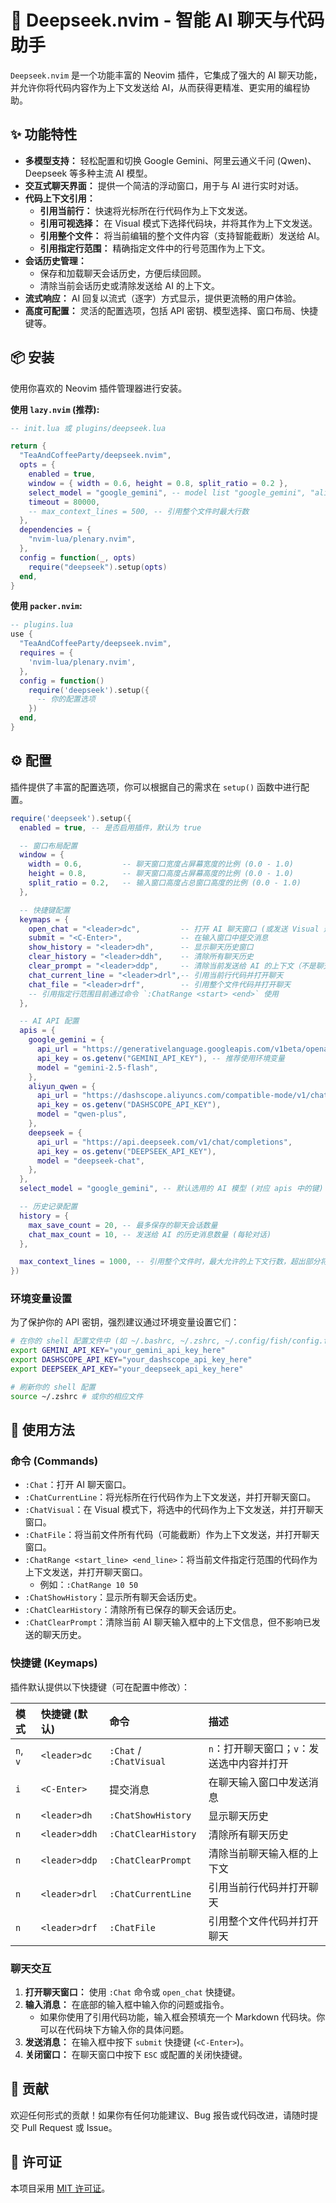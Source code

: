 # 🚀 Deepseek.nvim - 智能 AI 聊天与代码助手

`Deepseek.nvim` 是一个功能丰富的 Neovim 插件，它集成了强大的 AI 聊天功能，并允许你将代码内容作为上下文发送给 AI，从而获得更精准、更实用的编程协助。

## ✨ 功能特性

- **多模型支持：** 轻松配置和切换 Google Gemini、阿里云通义千问 (Qwen)、Deepseek 等多种主流 AI 模型。
- **交互式聊天界面：** 提供一个简洁的浮动窗口，用于与 AI 进行实时对话。
- **代码上下文引用：**
  - **引用当前行：** 快速将光标所在行代码作为上下文发送。
  - **引用可视选择：** 在 Visual 模式下选择代码块，并将其作为上下文发送。
  - **引用整个文件：** 将当前编辑的整个文件内容（支持智能截断）发送给 AI。
  - **引用指定行范围：** 精确指定文件中的行号范围作为上下文。
- **会话历史管理：**
  - 保存和加载聊天会话历史，方便后续回顾。
  - 清除当前会话历史或清除发送给 AI 的上下文。
- **流式响应：** AI 回复以流式（逐字）方式显示，提供更流畅的用户体验。
- **高度可配置：** 灵活的配置选项，包括 API 密钥、模型选择、窗口布局、快捷键等。

## 📦 安装

使用你喜欢的 Neovim 插件管理器进行安装。

**使用 `lazy.nvim` (推荐):**

```lua
-- init.lua 或 plugins/deepseek.lua

return {
  "TeaAndCoffeeParty/deepseek.nvim",
  opts = {
    enabled = true,
    window = { width = 0.6, height = 0.8, split_ratio = 0.2 },
    select_model = "google_gemini", -- model list "google_gemini", "aliyun_qwen", "deepseek"
    timeout = 80000,
    -- max_context_lines = 500, -- 引用整个文件时最大行数
  },
  dependencies = {
    "nvim-lua/plenary.nvim",
  },
  config = function(_, opts)
    require("deepseek").setup(opts)
  end,
}
```

**使用 `packer.nvim`:**

```lua
-- plugins.lua
use {
  "TeaAndCoffeeParty/deepseek.nvim",
  requires = {
    'nvim-lua/plenary.nvim',
  },
  config = function()
    require('deepseek').setup({
      -- 你的配置选项
    })
  end,
}
```

## ⚙️ 配置

插件提供了丰富的配置选项，你可以根据自己的需求在 `setup()` 函数中进行配置。

```lua
require('deepseek').setup({
  enabled = true, -- 是否启用插件，默认为 true

  -- 窗口布局配置
  window = {
    width = 0.6,         -- 聊天窗口宽度占屏幕宽度的比例 (0.0 - 1.0)
    height = 0.8,        -- 聊天窗口高度占屏幕高度的比例 (0.0 - 1.0)
    split_ratio = 0.2,   -- 输入窗口高度占总窗口高度的比例 (0.0 - 1.0)
  },

  -- 快捷键配置
  keymaps = {
    open_chat = "<leader>dc",         -- 打开 AI 聊天窗口 (或发送 Visual 选中内容)
    submit = "<C-Enter>",             -- 在输入窗口中提交消息
    show_history = "<leader>dh",      -- 显示聊天历史窗口
    clear_history = "<leader>ddh",    -- 清除所有聊天历史
    clear_prompt = "<leader>ddp",     -- 清除当前发送给 AI 的上下文（不是聊天历史）
    chat_current_line = "<leader>drl",-- 引用当前行代码并打开聊天
    chat_file = "<leader>drf",        -- 引用整个文件代码并打开聊天
    -- 引用指定行范围目前通过命令 `:ChatRange <start> <end>` 使用
  },

  -- AI API 配置
  apis = {
    google_gemini = {
      api_url = "https://generativelanguage.googleapis.com/v1beta/openai/chat/completions",
      api_key = os.getenv("GEMINI_API_KEY"), -- 推荐使用环境变量
      model = "gemini-2.5-flash",
    },
    aliyun_qwen = {
      api_url = "https://dashscope.aliyuncs.com/compatible-mode/v1/chat/completions",
      api_key = os.getenv("DASHSCOPE_API_KEY"),
      model = "qwen-plus",
    },
    deepseek = {
      api_url = "https://api.deepseek.com/v1/chat/completions",
      api_key = os.getenv("DEEPSEEK_API_KEY"),
      model = "deepseek-chat",
    },
  },
  select_model = "google_gemini", -- 默认选用的 AI 模型 (对应 apis 中的键)

  -- 历史记录配置
  history = {
    max_save_count = 20, -- 最多保存的聊天会话数量
    chat_max_count = 10, -- 发送给 AI 的历史消息数量 (每轮对话)
  },

  max_context_lines = 1000, -- 引用整个文件时，最大允许的上下文行数，超出部分将被截断
})
```

### 环境变量设置

为了保护你的 API 密钥，强烈建议通过环境变量设置它们：

```bash
# 在你的 shell 配置文件中 (如 ~/.bashrc, ~/.zshrc, ~/.config/fish/config.fish)
export GEMINI_API_KEY="your_gemini_api_key_here"
export DASHSCOPE_API_KEY="your_dashscope_api_key_here"
export DEEPSEEK_API_KEY="your_deepseek_api_key_here"

# 刷新你的 shell 配置
source ~/.zshrc # 或你的相应文件
```

## 🚀 使用方法

### 命令 (Commands)

- `:Chat`：打开 AI 聊天窗口。
- `:ChatCurrentLine`：将光标所在行代码作为上下文发送，并打开聊天窗口。
- `:ChatVisual`：在 Visual 模式下，将选中的代码作为上下文发送，并打开聊天窗口。
- `:ChatFile`：将当前文件所有代码（可能截断）作为上下文发送，并打开聊天窗口。
- `:ChatRange <start_line> <end_line>`：将当前文件指定行范围的代码作为上下文发送，并打开聊天窗口。
  - 例如：`:ChatRange 10 50`
- `:ChatShowHistory`：显示所有聊天会话历史。
- `:ChatClearHistory`：清除所有已保存的聊天会话历史。
- `:ChatClearPrompt`：清除当前 AI 聊天输入框中的上下文信息，但不影响已发送的聊天历史。

### 快捷键 (Keymaps)

插件默认提供以下快捷键（可在配置中修改）：

| 模式     | 快捷键 (默认) | 命令                    | 描述                                       |
| :------- | :------------ | :---------------------- | :----------------------------------------- |
| `n`, `v` | `<leader>dc`  | `:Chat` / `:ChatVisual` | `n`：打开聊天窗口；`v`：发送选中内容并打开 |
| `i`      | `<C-Enter>`   | 提交消息                | 在聊天输入窗口中发送消息                   |
| `n`      | `<leader>dh`  | `:ChatShowHistory`      | 显示聊天历史                               |
| `n`      | `<leader>ddh` | `:ChatClearHistory`     | 清除所有聊天历史                           |
| `n`      | `<leader>ddp` | `:ChatClearPrompt`      | 清除当前聊天输入框的上下文                 |
| `n`      | `<leader>drl` | `:ChatCurrentLine`      | 引用当前行代码并打开聊天                   |
| `n`      | `<leader>drf` | `:ChatFile`             | 引用整个文件代码并打开聊天                 |

### 聊天交互

1. **打开聊天窗口：** 使用 `:Chat` 命令或 `open_chat` 快捷键。
2. **输入消息：** 在底部的输入框中输入你的问题或指令。
   - 如果你使用了引用代码功能，输入框会预填充一个 Markdown 代码块。你可以在代码块下方输入你的具体问题。
3. **发送消息：** 在输入框中按下 `submit` 快捷键 (`<C-Enter>`)。
4. **关闭窗口：** 在聊天窗口中按下 `ESC` 或配置的关闭快捷键。

## 🤝 贡献

欢迎任何形式的贡献！如果你有任何功能建议、Bug 报告或代码改进，请随时提交 Pull Request 或 Issue。

## 📜 许可证

本项目采用 [MIT 许可证](LICENSE)。
